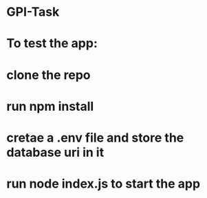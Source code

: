 # GPI-Task
# To test the app:
# clone the repo
# run npm install
# cretae a .env file and store the database uri in it
# run node index.js to start the app

